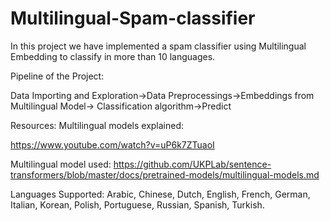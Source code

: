 # Multilingual-Spam-classifier
In this project we have implemented a spam classifier  using Multilingual Embedding to classify in more than 10 languages. 

Pipeline of the Project:

Data Importing and Exploration->Data Preprocessings->Embeddings from Multilingual Model-> Classification algorithm->Predict

Resources:
Multilingual models explained:

https://www.youtube.com/watch?v=uP6k7ZTuaoI

Multilingual model used:
https://github.com/UKPLab/sentence-transformers/blob/master/docs/pretrained-models/multilingual-models.md

Languages Supported:
Arabic, Chinese, Dutch, English, French, German, Italian, Korean, Polish, Portuguese, Russian, Spanish, Turkish.
